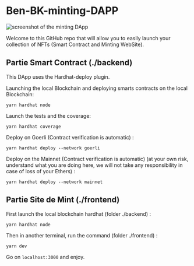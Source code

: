 # Ben-BK-minting-DAPP

![screenshot of the minting DApp]([https://myoctocat.com/assets/images/base-octocat.svg](https://github.com/BenBktech/Ben-BK-minting-DAPP/blob/main/frontend/public/screenshot.png?raw=true))

Welcome to this GitHub repo that will allow you to easily launch your collection of NFTs (Smart Contract and Minting WebSite).

## Partie Smart Contract (./backend)

This DApp uses the Hardhat-deploy plugin.

Launching the local Blockchain and deploying smarts contracts on the local Blockchain:

```yarn hardhat node```

Launch the tests and the coverage:

```yarn hardhat coverage```

Deploy on Goerli (Contract verification is automatic) :

```yarn hardhat deploy --network goerli```

Deploy on the Mainnet (Contract verification is automatic) (at your own risk, understand what you are doing here, we will not take any responsibility in case of loss of your Ethers) :

```yarn hardhat deploy --network mainnet```

## Partie Site de Mint (./frontend)

First launch the local blockchain hardhat (folder ./backend) :

```yarn hardhat node```

Then in another terminal, run the command (folder ./frontend) :

```yarn dev```

Go on ```localhost:3000``` and enjoy.

